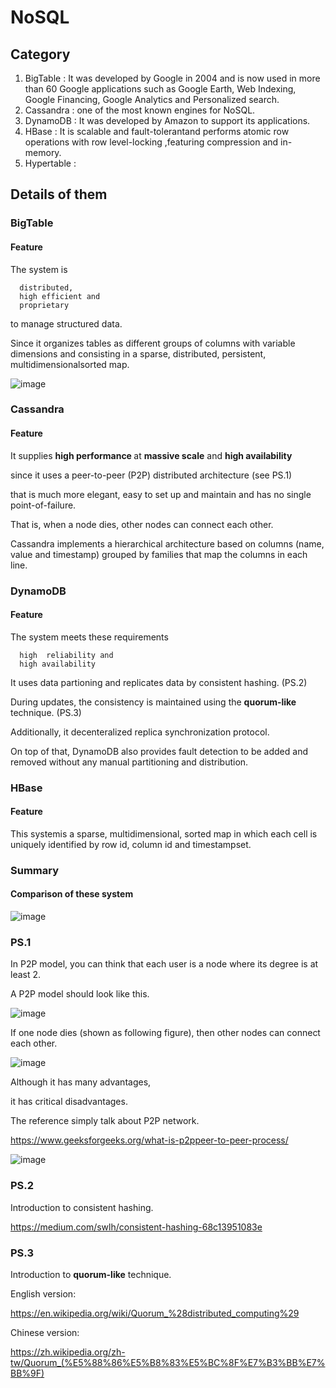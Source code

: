 # NoSQL
## Category
1. BigTable : It was developed by Google in 2004 and is now used in more than 60 Google applications such as Google Earth, Web Indexing, Google Financing, Google Analytics and Personalized search.
2. Cassandra : one of the most known engines for NoSQL. 
3. DynamoDB : It was developed by Amazon to support its applications.
4. HBase : It is scalable and fault-tolerantand  performs atomic row operations with row level-locking ,featuring compression and in-memory. 
5. Hypertable :

## Details of them

### BigTable
#### Feature
The system is 
      
      distributed,
      high efficient and
      proprietary 
      
to manage structured data.

Since it  organizes tables as different  groups of columns 
with variable dimensions and consisting  in a sparse, distributed, persistent, multidimensionalsorted  map.

![image](https://user-images.githubusercontent.com/75050655/225528340-b48c06a1-072f-461a-a4c8-9301fe48b89c.png)

### Cassandra
#### Feature

It supplies <b>high performance </b> at <b>massive scale</b> and <b>high availability</b>

since it uses a peer-to-peer (P2P) distributed architecture (see PS.1)

that is much more elegant, easy to set  up and maintain and has no single point-of-failure.

That is, when a node dies, other nodes can connect each other.

Cassandra implements a hierarchical architecture based on columns (name, value and timestamp) grouped by families that map the columns in each line.

### DynamoDB
#### Feature

The system meets these requirements
      
      high  reliability and
      high availability
  
It uses data partioning and replicates data by consistent hashing. (PS.2)

During updates, the consistency is maintained using the <b>quorum-like</b> technique. (PS.3)

Additionally, it decenteralized replica synchronization protocol.

On top of that, DynamoDB also provides fault detection to be added and removed without any manual partitioning and distribution.

### HBase
#### Feature
This systemis a sparse, multidimensional, sorted map in which each cell is uniquely identified by row id, column  id and timestampset. 


### Summary
#### Comparison of these system
![image](https://user-images.githubusercontent.com/75050655/225613442-5bb92b9a-ee8a-4b54-82f9-c230632cf731.png)



### PS.1
In P2P model, you can think that each user is a node where its degree is at least 2.

A P2P model should look like this.

![image](https://user-images.githubusercontent.com/75050655/225529785-c298c5e9-25be-4289-9164-76ae77e994f7.png)


If one node dies (shown as following figure), then other nodes can connect each other.

![image](https://user-images.githubusercontent.com/75050655/225530594-d69a30a1-6844-4b93-b0f1-13dfb724c4ab.png)

Although it has many advantages, 

it has critical disadvantages.

The reference simply talk about P2P network.

https://www.geeksforgeeks.org/what-is-p2ppeer-to-peer-process/

![image](https://user-images.githubusercontent.com/75050655/225531290-faae9f6e-0e57-43ca-9c3a-bbc9f10aeb54.png)

### PS.2
Introduction to consistent hashing.

https://medium.com/swlh/consistent-hashing-68c13951083e

### PS.3

Introduction to <b>quorum-like</b> technique.

English version:

https://en.wikipedia.org/wiki/Quorum_%28distributed_computing%29

Chinese version:

https://zh.wikipedia.org/zh-tw/Quorum_(%E5%88%86%E5%B8%83%E5%BC%8F%E7%B3%BB%E7%BB%9F)

